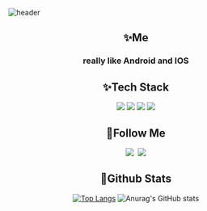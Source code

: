 <!--
**juhwacheol/juhwacheol** is a ✨ _special_ ✨ repository because its `README.md` (this file) appears on your GitHub profile.

Here are some ideas to get you started:

- 🔭 I’m currently working on ...
- 🌱 I’m currently learning ...
- 👯 I’m looking to collaborate on ...
- 🤔 I’m looking for help with ...
- 💬 Ask me about ...
- 📫 How to reach me: ...
- 😄 Pronouns: ...
- ⚡ Fun fact: ...
-->
![header](https://capsule-render.vercel.app/api?type=wave&color=008080&height=280&section=header&text=Did%20You%20See%20That?&fontColor=ffffff&animation=fadeIn&fontSize=90&fontAlignY=35)


<h2 align="center"> ✨Me </h2>
<p align="center">
 <h3 align="center"> really like Android and IOS </h3>  
</p>

<h2 align="center"> ✨Tech Stack </h2>
<p align="center">
  <img src="https://img.shields.io/badge/Kotlin-004e6d?style=flat-square&logo=Kotlin&logoColor=white"/></a>
  <img src="https://img.shields.io/badge/Java-dc2543?style=flat-square&logo=Java&logoColor=white"/></a>
  <img src="https://img.shields.io/badge/Swift-1e94a0?style=flat-square&logo=Swift&logoColor=white"/></a>
  <img src="https://img.shields.io/badge/C++-fec0c1?style=flat-square&logo=C%2B%2B&logoColor=white"/></a> 
</p>

<h2 align="center"> 🌈Follow Me </h2>
<p align="center">
  <a href="https://juhwacheol.github.io"><img src="https://img.shields.io/badge/Tech%20Blog-11B48A?style=flat-square&logo=Vimeo&logoColor=white&link=https://juhwacheol.github.io"/></a>&nbsp
  <a href="mailto:juhwacheol@gmail.com"><img src="https://img.shields.io/badge/Gmail-d14836?style=flat-square&logo=Gmail&logoColor=white&link=juhwacheol@gmail.com"/></a>
</p>


<h2 align="center"> 🐳Github Stats </h2>
<div align="center">
 
 [![Top Langs](https://github-readme-stats.vercel.app/api/top-langs/?username=juhwacheol&langs_count=6)](https://github.com/juhwacheol)
 ![Anurag's GitHub stats](https://github-readme-stats.vercel.app/api?username=JuHwaCheol&show_icons=true&theme=dark)

</div>




